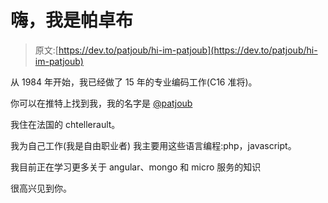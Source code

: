 # 嗨，我是帕卓布

> 原文:[https://dev.to/patjoub/hi-im-patjoub](https://dev.to/patjoub/hi-im-patjoub)

从 1984 年开始，我已经做了 15 年的专业编码工作(C16 准将)。

你可以在推特上找到我，我的名字是 [@patjoub](https://twitter.com/patjoub)

我住在法国的 chtellerault。

我为自己工作(我是自由职业者)
我主要用这些语言编程:php，javascript。

我目前正在学习更多关于 angular、mongo 和 micro 服务的知识

很高兴见到你。